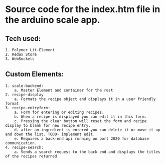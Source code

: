 # Source code for the index.htm file in the arduino scale app.

## Tech used:
    1. Polymer Lit-Element
    2. Redux Store
    3. WebSockets

## Custom Elements:
    1. scale-backend:
        a. Master Element and container for the rest
    2. recipe-display
        a. Formats the recipe object and displays it in a user friendly format
    3. recipe-entryform:
        a. Form for entering or editing recipes.
        b. When a recipe is displayed you can edit it in this form.
        c. Pressing the clear button will reset the form and recipe display to blank for new recipe entry.
        d. after an ingredient is entered you can delete it or move it up and down the list. TODO- implement edit.
        e. Requires a back-end api running on port 2020 for database communication.
    4. recipe-search:
        a. Sends a search request to the back end and displays the titles of the recipes returned